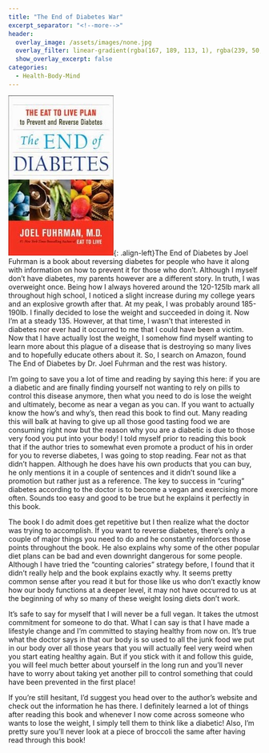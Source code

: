 ```yaml
---
title: "The End of Diabetes War"
excerpt_separator: "<!--more-->"
header:
  overlay_image: /assets/images/none.jpg
  overlay_filter: linear-gradient(rgba(167, 189, 113, 1), rgba(239, 50, 32, 1))
  show_overlay_excerpt: false
categories:
  - Health-Body-Mind
---
```

![end-diabetes-cover](/assets/images/end-diabetes.jpg){: .align-left}The End of Diabetes by Joel Fuhrman is a book about reversing diabetes for people who have it along with information on how to prevent it for those who don’t. Although I myself don’t have diabetes, my parents however are a different story. In truth, I was overweight once. Being how I always hovered around the 120-125lb mark all throughout high school, I noticed a slight increase during my college years and an explosive growth after that. At my peak, I was probably around 185-190lb. I finally decided to lose the weight and succeeded in doing it. Now I’m at a steady 135. However, at that time, I wasn’t that interested in diabetes nor ever had it occurred to me that I could have been a victim. Now that I have actually lost the weight, I somehow find myself wanting to learn more about this plague of a disease that is destroying so many lives and to hopefully educate others about it. So, I search on Amazon, found The End of Diabetes by Dr. Joel Fuhrman and the rest was history.

I’m going to save you a lot of time and reading by saying this here: if you are a diabetic and are finally finding yourself not wanting to rely on pills to control this disease anymore, then what you need to do is lose the weight and ultimately, become as near a vegan as you can. If you want to actually know the how’s and why’s, then read this book to find out. Many reading this will balk at having to give up all those good tasting food we are consuming right now but the reason why you are a diabetic is due to those very food you put into your body! I told myself prior to reading this book that if the author tries to somewhat even promote a product of his in order for you to reverse diabetes, I was going to stop reading. Fear not as that didn’t happen. Although he does have his own products that you can buy, he only mentions it in a couple of sentences and it didn’t sound like a promotion but rather just as a reference. The key to success in “curing” diabetes according to the doctor is to become a vegan and exercising more often. Sounds too easy and good to be true but he explains it perfectly in this book.

The book I do admit does get repetitive but I then realize what the doctor was trying to accomplish. If you want to reverse diabetes, there’s only a couple of major things you need to do and he constantly reinforces those points throughout the book. He also explains why some of the other popular diet plans can be bad and even downright dangerous for some people. Although I have tried the “counting calories” strategy before, I found that it didn’t really help and the book explains exactly why. It seems pretty common sense after you read it but for those like us who don’t exactly know how our body functions at a deeper level, it may not have occurred to us at the beginning of why so many of these weight losing diets don’t work.

It’s safe to say for myself that I will never be a full vegan. It takes the utmost commitment for someone to do that. What I can say is that I have made a lifestyle change and I’m committed to staying healthy from now on. It’s true what the doctor says in that our body is so used to all the junk food we put in our body over all those years that you will actually feel very weird when you start eating healthy again. But if you stick with it and follow this guide, you will feel much better about yourself in the long run and you’ll never have to worry about taking yet another pill to control something that could have been prevented in the first place!

If you’re still hesitant, I’d suggest you head over to the author’s website and check out the information he has there. I definitely learned a lot of things after reading this book and whenever I now come across someone who wants to lose the weight, I simply tell them to think like a diabetic! Also, I’m pretty sure you’ll never look at a piece of broccoli the same after having read through this book!